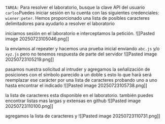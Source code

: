 `TAREA:` Para resolver el laboratorio, busque la clave API del usuario `carlos`Puedes iniciar sesión en tu cuenta con las siguientes credenciales: `wiener:peter`.
Hemos proporcionado una lista de posibles caracteres delimitadores para ayudarlo a resolver el laboratorio

iniciamos sesión en el laboratorio e interceptamos la petición.
![[Pasted image 20250723105046.png]]

la enviamos al repeater y hacemos una prueba inicial enviando `abc.js` y/o `xyz.js` pero no tenemos respuesta de parte del servidor 
![[Pasted image 20250723105219.png]]

pasamos nuestra solicitud al intruder y agregamos la señalización de posiciones con el símbolo parecido a un doble `$` esto lo que hará será reemplazar ese carácter por una lista de caracteres probando uno a uno hasta encontrar el indicado
![[Pasted image 20250723105738.png]]

la lista de caracteres esta disponible en el laboratorio. también puedes encontrar listas mas largas y extensas en github
![[Pasted image 20250723110100.png]]

agregamos la lista de caracteres y 
![[Pasted image 20250723110731.png]]